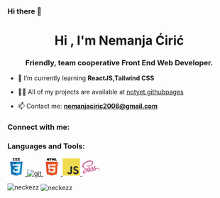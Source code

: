 ### Hi there 👋
<h1 align="center">Hi , I'm Nemanja Ćirić</h1>
<h3 align="center">Friendly, team cooperative Front End Web Developer.</h3>

- 🌱 I’m currently learning **ReactJS,Tailwind CSS**

- 👨‍💻 All of my projects are available at [notyet.githubpages](notyet.githubpages)

- 📫 Contact me: **nemanjaciric2006@gmail.com**

<h3 align="left">Connect with me:</h3>
<p align="left">
</p>

<h3 align="left">Languages and Tools:</h3>
<p align="left"> <a href="https://www.w3schools.com/css/" target="_blank" rel="noreferrer"> <img src="https://raw.githubusercontent.com/devicons/devicon/master/icons/css3/css3-original-wordmark.svg" alt="css3" width="40" height="40"/> </a> <a href="https://git-scm.com/" target="_blank" rel="noreferrer"> <img src="https://www.vectorlogo.zone/logos/git-scm/git-scm-icon.svg" alt="git" width="40" height="40"/> </a> <a href="https://www.w3.org/html/" target="_blank" rel="noreferrer"> <img src="https://raw.githubusercontent.com/devicons/devicon/master/icons/html5/html5-original-wordmark.svg" alt="html5" width="40" height="40"/> </a> <a href="https://developer.mozilla.org/en-US/docs/Web/JavaScript" target="_blank" rel="noreferrer"> <img src="https://raw.githubusercontent.com/devicons/devicon/master/icons/javascript/javascript-original.svg" alt="javascript" width="40" height="40"/> </a> <a href="https://sass-lang.com" target="_blank" rel="noreferrer"> <img src="https://raw.githubusercontent.com/devicons/devicon/master/icons/sass/sass-original.svg" alt="sass" width="40" height="40"/> </a> </p>

<p><img align="left" src="https://github-readme-stats.vercel.app/api/top-langs?username=neckezz&show_icons=true&locale=en&layout=compact" alt="neckezz" /></p>

<p>&nbsp;<img align="center" src="https://github-readme-stats.vercel.app/api?username=neckezz&show_icons=true&locale=en" alt="neckezz" /></p>


